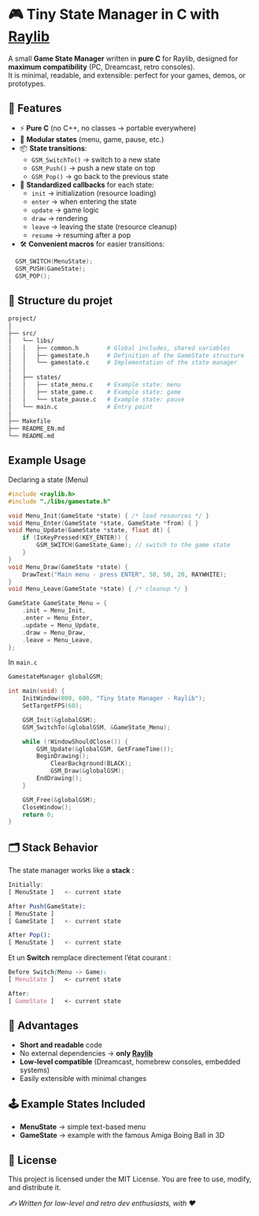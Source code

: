 # 🎮 Tiny State Manager in C with [Raylib](https://www.raylib.com/)

A small **Game State Manager** written in **pure C** for Raylib, designed for **maximum compatibility** (PC, Dreamcast, retro consoles).  
It is minimal, readable, and extensible: perfect for your games, demos, or prototypes.


## 🚀 Features

- ⚡ **Pure C** (no C++, no classes → portable everywhere)
- 🧩 **Modular states** (menu, game, pause, etc.)
- 📦 **State transitions**:
  - `GSM_SwitchTo()` → switch to a new state  
  - `GSM_Push()` → push a new state on top  
  - `GSM_Pop()` → go back to the previous state
- 🔄 **Standardized callbacks** for each state:
  - `init` → initialization (resource loading)
  - `enter` → when entering the state
  - `update` → game logic
  - `draw` → rendering
  - `leave` → leaving the state (resource cleanup)
  - `resume` → resuming after a pop
- 🛠️ **Convenient macros** for easier transitions:

```cpp
  GSM_SWITCH(MenuState);
  GSM_PUSH(GameState);
  GSM_POP();
```

## 📂 Structure du projet

```bash
project/
│
├── src/
│   └── libs/
│   │   ├── common.h        # Global includes, shared variables
│   │   ├── gamestate.h     # Definition of the GameState structure
│   │   └── gamestate.c     # Implementation of the state manager
│   │
│   ├── states/
│   │   ├── state_menu.c    # Example state: menu
│   │   ├── state_game.c    # Example state: game
│   │   └── state_pause.c   # Example state: pause
│   └── main.c              # Entry point
│
├── Makefile
├── README_EN.md
└── README.md
```

## Example Usage

Declaring a state (Menu)
```cpp
#include <raylib.h>
#include "./libs/gamestate.h"

void Menu_Init(GameState *state) { /* load resources */ }
void Menu_Enter(GameState *state, GameState *from) { }
void Menu_Update(GameState *state, float dt) {
    if (IsKeyPressed(KEY_ENTER)) {
        GSM_SWITCH(GameState_Game); // switch to the game state
    }
}
void Menu_Draw(GameState *state) {
    DrawText("Main menu - press ENTER", 50, 50, 20, RAYWHITE);
}
void Menu_Leave(GameState *state) { /* cleanup */ }

GameState GameState_Menu = {
    .init = Menu_Init,
    .enter = Menu_Enter,
    .update = Menu_Update,
    .draw = Menu_Draw,
    .leave = Menu_Leave,
};
```
In `main.c`

```cpp
GamestateManager globalGSM;

int main(void) {
    InitWindow(800, 600, "Tiny State Manager - Raylib");
    SetTargetFPS(60);

    GSM_Init(&globalGSM);
    GSM_SwitchTo(&globalGSM, &GameState_Menu);

    while (!WindowShouldClose()) {
        GSM_Update(&globalGSM, GetFrameTime());
        BeginDrawing();
            ClearBackground(BLACK);
            GSM_Draw(&globalGSM);
        EndDrawing();
    }

    GSM_Free(&globalGSM);
    CloseWindow();
    return 0;
}
```

## 🗂️ Stack Behavior
The state manager works like a **stack** :
```scss
Initially:
[ MenuState ]   <- current state

After Push(GameState):
[ MenuState ]
[ GameState ]   <- current state

After Pop():
[ MenuState ]   <- current state
```
Et un **Switch** remplace directement l’état courant :

```scss
Before Switch(Menu -> Game):
[ MenuState ]   <- current state

After:
[ GameState ]   <- current state
```

## 🎯 Advantages

* **Short and readable** code
* No external dependencies → **only [Raylib](https://www.raylib.com/)**
* **Low-level compatible** (Dreamcast, homebrew consoles, embedded systems)
* Easily extensible with minimal changes

## 🕹️ Example States Included

* **MenuState** → simple text-based menu
* **GameState** → example with the famous Amiga Boing Ball in 3D

## 📜 License

This project is licensed under the MIT License.
You are free to use, modify, and distribute it.

*✍️ Written for low-level and retro dev enthusiasts, with ❤*
